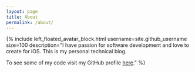 ```yaml
---
layout: page
title: About
permalink: /about/
---
```


{% include left_floated_avatar_block.html
  username=site.github_username
  size=100
  description="I have passion for software development and love to create for iOS. This is my personal technical blog.

To see some of my code visit my GitHub profile [here](https://github.com/serhiybutz)."
%}

